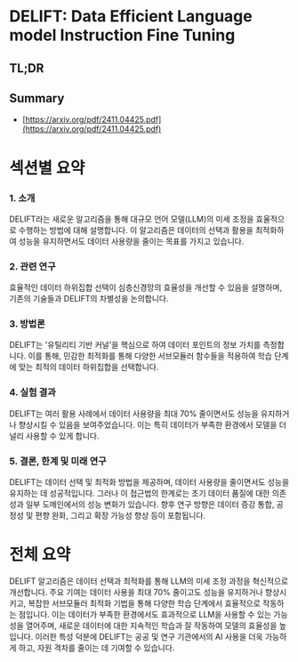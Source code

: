 # DELIFT: Data Efficient Language model Instruction Fine Tuning
## TL;DR
## Summary
- [https://arxiv.org/pdf/2411.04425.pdf](https://arxiv.org/pdf/2411.04425.pdf)

# 섹션별 요약

### 1. **소개**
DELIFT라는 새로운 알고리즘을 통해 대규모 언어 모델(LLM)의 미세 조정을 효율적으로 수행하는 방법에 대해 설명합니다. 이 알고리즘은 데이터의 선택과 활용을 최적화하여 성능을 유지하면서도 데이터 사용량을 줄이는 목표를 가지고 있습니다.

### 2. **관련 연구**
효율적인 데이터 하위집합 선택이 심층신경망의 효율성을 개선할 수 있음을 설명하며, 기존의 기술들과 DELIFT의 차별성을 논의합니다.

### 3. **방법론**
DELIFT는 '유틸리티 기반 커널'을 핵심으로 하여 데이터 포인트의 정보 가치를 측정합니다. 이를 통해, 민감한 최적화를 통해 다양한 서브모듈러 함수들을 적용하여 학습 단계에 맞는 최적의 데이터 하위집합을 선택합니다.

### 4. **실험 결과**
DELIFT는 여러 활용 사례에서 데이터 사용량을 최대 70% 줄이면서도 성능을 유지하거나 향상시킬 수 있음을 보여주었습니다. 이는 특히 데이터가 부족한 환경에서 모델을 더 널리 사용할 수 있게 합니다.

### 5. **결론, 한계 및 미래 연구**
DELIFT는 데이터 선택 및 최적화 방법을 제공하며, 데이터 사용량을 줄이면서도 성능을 유지하는 데 성공적입니다. 그러나 이 접근법의 한계로는 초기 데이터 품질에 대한 의존성과 일부 도메인에서의 성능 변화가 있습니다. 향후 연구 방향은 데이터 증강 통합, 공정성 및 편향 완화, 그리고 확장 가능성 향상 등이 포함됩니다.

# 전체 요약

DELIFT 알고리즘은 데이터 선택과 최적화를 통해 LLM의 미세 조정 과정을 혁신적으로 개선합니다. 주요 기여는 데이터 사용을 최대 70% 줄이고도 성능을 유지하거나 향상시키고, 복잡한 서브모듈러 최적화 기법을 통해 다양한 학습 단계에서 효율적으로 작동하는 점입니다. 이는 데이터가 부족한 환경에서도 효과적으로 LLM을 사용할 수 있는 가능성을 열어주며, 새로운 데이터에 대한 지속적인 학습과 잘 작동하여 모델의 효율성을 높입니다. 이러한 특성 덕분에 DELIFT는 공공 및 연구 기관에서의 AI 사용을 더욱 가능하게 하고, 자원 격차를 줄이는 데 기여할 수 있습니다.